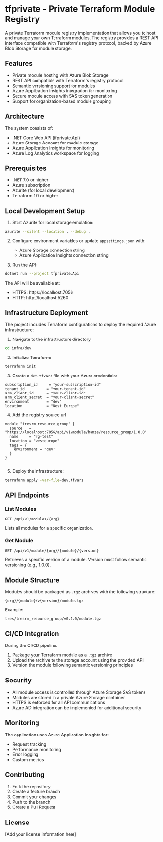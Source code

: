# tfprivate - Private Terraform Module Registry

A private Terraform module registry implementation that allows you to host and manage your own Terraform modules. The registry provides a REST API interface compatible with Terraform's registry protocol, backed by Azure Blob Storage for module storage.

## Features

- Private module hosting with Azure Blob Storage
- REST API compatible with Terraform's registry protocol
- Semantic versioning support for modules
- Azure Application Insights integration for monitoring
- Secure module access with SAS token generation
- Support for organization-based module grouping

## Architecture

The system consists of:

- .NET Core Web API (tfprivate.Api)
- Azure Storage Account for module storage
- Azure Application Insights for monitoring
- Azure Log Analytics workspace for logging

## Prerequisites

- .NET 7.0 or higher
- Azure subscription
- Azurite (for local development)
- Terraform 1.0 or higher

## Local Development Setup

1. Start Azurite for local storage emulation:

```bash
azurite --silent --location . --debug .
```

2. Configure environment variables or update `appsettings.json` with:

   - Azure Storage connection string
   - Azure Application Insights connection string

3. Run the API:

```bash
dotnet run --project tfprivate.Api
```

The API will be available at:

- HTTPS: https://localhost:7056
- HTTP: http://localhost:5260

## Infrastructure Deployment

The project includes Terraform configurations to deploy the required Azure infrastructure:

1. Navigate to the infrastructure directory:

```bash
cd infra/dev
```

2. Initialize Terraform:

```bash
terraform init
```

3. Create a `dev.tfvars` file with your Azure credentials:

```hcl
subscription_id     = "your-subscription-id"
tenant_id          = "your-tenant-id"
arm_client_id      = "your-client-id"
arm_client_secret  = "your-client-secret"
environment        = "dev"
location           = "West Europe"
```

4. Add the registry source url

```hcl
module "tresrm_resource_group" {
  source   = "https://localhost:7056/api/v1/module/hanze/resource_group/1.0.0"
  name     = "rg-test"
  location = "westeurope"
  tags = {
    environment = "dev"
  }
}


```

5. Deploy the infrastructure:

```bash
terraform apply -var-file=dev.tfvars
```

## API Endpoints

### List Modules

```
GET /api/v1/modules/{org}
```

Lists all modules for a specific organization.

### Get Module

```
GET /api/v1/module/{org}/{module}/{version}
```

Retrieves a specific version of a module. Version must follow semantic versioning (e.g., 1.0.0).

## Module Structure

Modules should be packaged as `.tgz` archives with the following structure:

```
{org}/{module}/v{version}/module.tgz
```

Example:

```
tres/tresrm_resource_group/v0.1.0/module.tgz
```

## CI/CD Integration

During the CI/CD pipeline:

1. Package your Terraform module as a `.tgz` archive
2. Upload the archive to the storage account using the provided API
3. Version the module following semantic versioning principles

## Security

- All module access is controlled through Azure Storage SAS tokens
- Modules are stored in a private Azure Storage container
- HTTPS is enforced for all API communications
- Azure AD integration can be implemented for additional security

## Monitoring

The application uses Azure Application Insights for:

- Request tracking
- Performance monitoring
- Error logging
- Custom metrics

## Contributing

1. Fork the repository
2. Create a feature branch
3. Commit your changes
4. Push to the branch
5. Create a Pull Request

## License

[Add your license information here]
